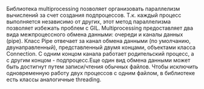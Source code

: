 Библиотека multiprocessing позволяет организовать параллелизм вычислений за счет создания подпроцессов. Т.к. каждый процесс выполняется независимо от других, этот метод параллелизма позволяет избежать проблем с GIL. Multiprocessing предоставляет два вида межпроцессного обмена данными: очереди и каналы данных (pipe). Класс Pipe отвечает за канал обмена данными (по умолчанию, двунаправленный), представленный двумя концами, объектами класса Connection. С одним концом канала работает родительский процесс, а с другим концом - подпроцесс.Еще один вид обмена данными может быть достигнут путем записи/чтения обычных файлов. Чтобы исключить одновременную работу двух процессов с одним файлом, в библиотеке есть классы аналогичные threading.

